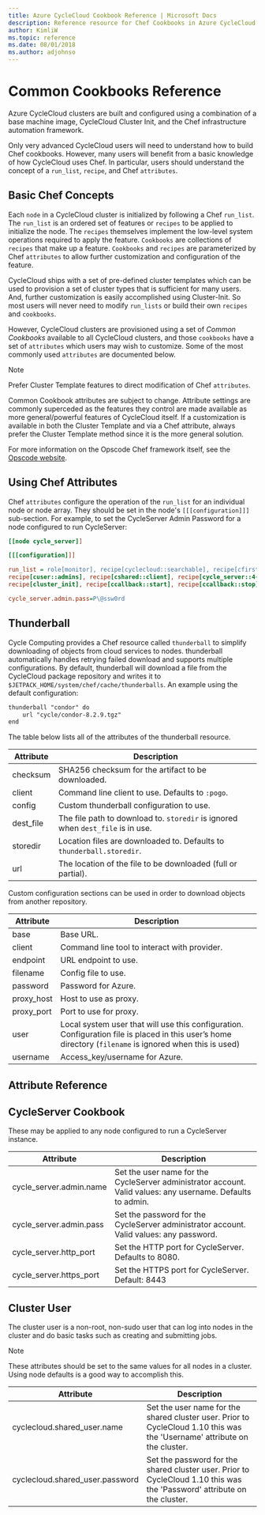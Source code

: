 ```yaml
---
title: Azure CycleCloud Cookbook Reference | Microsoft Docs
description: Reference resource for Chef Cookbooks in Azure CycleCloud
author: KimliW
ms.topic: reference
ms.date: 08/01/2018
ms.author: adjohnso
---
```


# Common Cookbooks Reference

Azure CycleCloud clusters are built and configured using a combination of a base machine image, CycleCloud Cluster Init, and the Chef infrastructure automation framework.

Only very advanced CycleCloud users will need to understand how to build Chef cookbooks.  However, many users will benefit from a basic knowledge of how CycleCloud uses Chef.  In particular, users should understand the concept of a `run_list`, `recipe`, and Chef `attributes`.

## Basic Chef Concepts

Each `node` in a CycleCloud cluster is initialized by following a Chef `run_list`.  The `run_list` is an ordered set of features or `recipes` to be applied to initialize the node.  The `recipes` themselves implement the low-level system operations required to apply the feature.  `Cookbooks` are collections of `recipes` that make up a feature.  `Cookbooks` and `recipes` are parameterized by Chef `attributes` to allow further customization and configuration of the feature.

CycleCloud ships with a set of pre-defined cluster templates which can be used to provision a set of cluster types that is sufficient for many users. And, further customization is easily accomplished using Cluster-Init. So most users will never need to modify `run_lists` or build their own `recipes` and `cookbooks`.

However, CycleCloud clusters are provisioned using a set of *Common Cookbooks* available to all CycleCloud clusters, and those `cookbooks` have a set of `attributes` which users may wish to customize. Some of the most commonly used `attributes` are documented below.

> [!NOTE]
> Prefer Cluster Template features to direct modification of Chef `attributes`.

Common Cookbook attributes are subject to change. Attribute settings are commonly superceded as the features they control are made available as more general/powerful features of CycleCloud itself. If a customization is available in both the Cluster Template and via a Chef attribute, always prefer the Cluster Template method since it is the more general solution.

For more information on the Opscode Chef framework itself, see the [Opscode website](https://docs.opscode.com/).

## Using Chef Attributes

Chef `attributes` configure the operation of the `run_list` for an individual node or node array. They should be set in the node's `[[[configuration]]]` sub-section. For example, to set the CycleServer Admin Password for a node configured to run CycleServer:

``` ini
[[node cycle_server]]

[[[configuration]]]

run_list = role[monitor], recipe[cyclecloud::searchable], recipe[cfirst], \
recipe[cuser::admins], recipe[cshared::client], recipe[cycle_server::4-2-x], \
recipe[cluster_init], recipe[ccallback::start], recipe[ccallback::stop]

cycle_server.admin.pass=P\@ssw0rd
```

## Thunderball

Cycle Computing provides a Chef resource called `thunderball` to simplify downloading of objects
from cloud services to nodes. thunderball automatically handles retrying failed download and
supports multiple configurations. By default, thunderball will download a file from the CycleCloud
package repository and writes it to `$JETPACK_HOME/system/chef/cache/thunderballs`. An example
using the default configuration:

``` txt
thunderball "condor" do
    url "cycle/condor-8.2.9.tgz"
end
```

The table below lists all of the attributes of the thunderball resource.

| Attribute  | Description                                                                      |
| ---------- | -------------------------------------------------------------------------------- |
| checksum   | SHA256 checksum for the artifact to be downloaded.                               |
| client     | Command line client to use. Defaults to `:pogo`.                                 |
| config     | Custom thunderball configuration to use.                                         |
| dest_file  | The file path to download to. `storedir` is ignored when `dest_file` is in use.  |
| storedir   | Location files are downloaded to. Defaults to `thunderball.storedir`.            |
| url        | The location of the file to be downloaded (full or partial).                     |

Custom configuration sections can be used in order to download objects from another repository.

| Attribute   | Description                                                                                                                                              |
| ----------- | -------------------------------------------------------------------------------------------------------------------------------------------------------- |
| base        | Base URL.                                                                                                                                                |
| client      | Command line tool to interact with provider.                                                                                                             |
| endpoint    | URL endpoint to use.                                                                                                                                     |
| filename    | Config file to use.                                                                                                                                      |
| password    | Password for Azure.                                                                                                                                      |
| proxy_host  | Host to use as proxy.                                                                                                                                    |
| proxy_port  | Port to use for proxy.                                                                                                                                   |
| user        | Local system user that will use this configuration. Configuration file is placed in this user’s home directory (`filename` is ignored when this is used) |
| username    | Access_key/username for Azure.                                                                                                                           |

## Attribute Reference

## CycleServer Cookbook

These may be applied to any node configured to run a CycleServer instance.

| Attribute                 | Description                                                                                                   |
| ------------------------- | ------------------------------------------------------------------------------------------------------------- |
| cycle_server.admin.name   | Set the user name for the CycleServer administrator account.  Valid values: any username. Defaults to admin.  |
| cycle_server.admin.pass   | Set the password for the CycleServer administrator account.  Valid values: any password.                      |
| cycle_server.http_port    | Set the HTTP port for CycleServer.  Defaults to 8080.                                                         |
| cycle_server.https_port   | Set the HTTPS port for CycleServer.  Default: 8443                                                            |

## Cluster User

The cluster user is a non-root, non-sudo user that can log into nodes in the cluster and do basic tasks such as creating and submitting jobs.

> [!NOTE]
> These attributes should be set to the same values for all nodes in a cluster. Using node defaults is a
> good way to accomplish this.

| Attribute                        | Description                                                                                                                |
| -------------------------------- | -------------------------------------------------------------------------------------------------------------------------- |
| cyclecloud.shared_user.name      |  Set the user name for the shared cluster user. Prior to CycleCloud 1.10 this was the 'Username' attribute on the cluster. |
| cyclecloud.shared_user.password  | Set the password for the shared cluster user. Prior to CycleCloud 1.10 this was the 'Password' attribute on the cluster.   |
